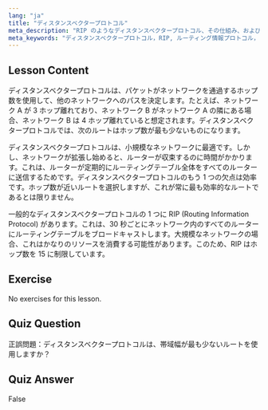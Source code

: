```yaml
---
lang: "ja"
title: "ディスタンスベクタープロトコル"
meta_description: "RIP のようなディスタンスベクタープロトコル、その仕組み、およびネットワークルーティングにおけるその制限について学びます。ホップ数とネットワーク効率を理解します。"
meta_keywords: "ディスタンスベクタープロトコル，RIP, ルーティング情報プロトコル，ホップ数，ネットワークルーティング，Linux ネットワーキング，初心者向けガイド，チュートリアル"
---
```


## Lesson Content

ディスタンスベクタープロトコルは、パケットがネットワークを通過するホップ数を使用して、他のネットワークへのパスを決定します。たとえば、ネットワーク A が 3 ホップ離れており、ネットワーク B がネットワーク A の隣にある場合、ネットワーク B は 4 ホップ離れていると想定されます。ディスタンスベクタープロトコルでは、次のルートはホップ数が最も少ないものになります。

ディスタンスベクタープロトコルは、小規模なネットワークに最適です。しかし、ネットワークが拡張し始めると、ルーターが収束するのに時間がかかります。これは、ルーターが定期的にルーティングテーブル全体をすべてのルーターに送信するためです。ディスタンスベクタープロトコルのもう 1 つの欠点は効率です。ホップ数が近いルートを選択しますが、これが常に最も効率的なルートであるとは限りません。

一般的なディスタンスベクタープロトコルの 1 つに RIP (Routing Information Protocol) があります。これは、30 秒ごとにネットワーク内のすべてのルーターにルーティングテーブルをブロードキャストします。大規模なネットワークの場合、これはかなりのリソースを消費する可能性があります。このため、RIP はホップ数を 15 に制限しています。

## Exercise

No exercises for this lesson.

## Quiz Question

正誤問題：ディスタンスベクタープロトコルは、帯域幅が最も少ないルートを使用しますか？

## Quiz Answer

False
